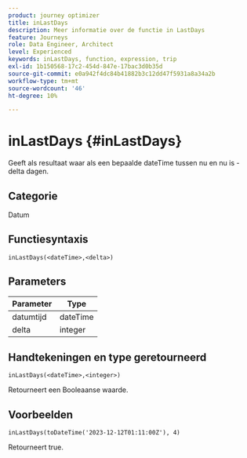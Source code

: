 ```yaml
---
product: journey optimizer
title: inLastDays
description: Meer informatie over de functie in LastDays
feature: Journeys
role: Data Engineer, Architect
level: Experienced
keywords: inLastDays, function, expression, trip
exl-id: 1b150568-17c2-454d-847e-17bac3d0b35d
source-git-commit: e0a942f4dc84b41882b3c12dd47f5931a8a34a2b
workflow-type: tm+mt
source-wordcount: '46'
ht-degree: 10%

---
```


# inLastDays {#inLastDays}

Geeft als resultaat waar als een bepaalde dateTime tussen nu en nu is - delta dagen.

## Categorie

Datum

## Functiesyntaxis

`inLastDays(<dateTime>,<delta>)`

## Parameters

| Parameter | Type |
|-----------|------------------|
| datumtijd | dateTime |
| delta | integer |

## Handtekeningen en type geretourneerd

`inLastDays(<dateTime>,<integer>)`

Retourneert een Booleaanse waarde.

## Voorbeelden

`inLastDays(toDateTime('2023-12-12T01:11:00Z'), 4)`

Retourneert true.

